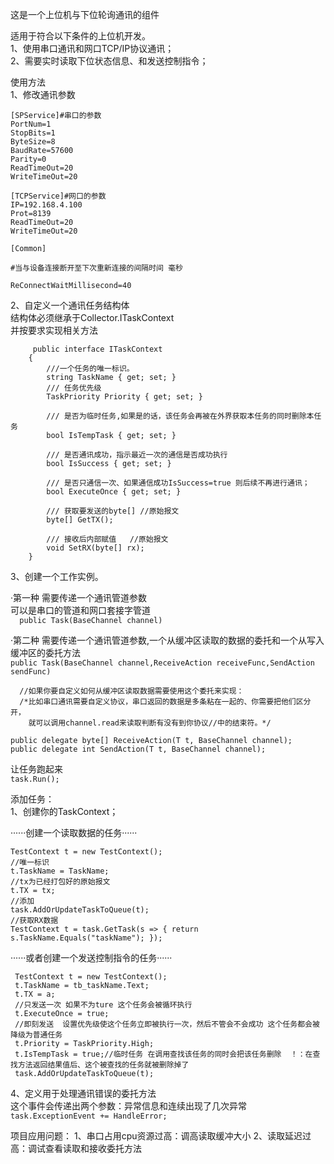 这是一个上位机与下位轮询通讯的组件  

适用于符合以下条件的上位机开发。  
1、使用串口通讯和网口TCP/IP协议通讯；  
2、需要实时读取下位状态信息、和发送控制指令；  


使用方法  
1、修改通讯参数  
   
```      
[SPService]#串口的参数  
PortNum=1  
StopBits=1  
ByteSize=8  
BaudRate=57600  
Parity=0  
ReadTimeOut=20  
WriteTimeOut=20  

[TCPService]#网口的参数  
IP=192.168.4.100  
Prot=8139  
ReadTimeOut=20  
WriteTimeOut=20  

[Common]  
 
#当与设备连接断开至下次重新连接的间隔时间 毫秒  
  
ReConnectWaitMillisecond=40 
``` 

2、自定义一个通讯任务结构体  
  结构体必须继承于Collector.ITaskContext  
  并按要求实现相关方法  
    
```
     public interface ITaskContext  
    {    
        ///一个任务的唯一标识。  
        string TaskName { get; set; }  
        /// 任务优先级  
        TaskPriority Priority { get; set; }  

        /// 是否为临时任务,如果是的话，该任务会再被在外界获取本任务的同时删除本任务  
        bool IsTempTask { get; set; }  

        /// 是否通讯成功，指示最近一次的通信是否成功执行  
        bool IsSuccess { get; set; }  

        /// 是否只通信一次、如果通信成功IsSuccess=true 则后续不再进行通讯；  
        bool ExecuteOnce { get; set; }  

        /// 获取要发送的byte[] //原始报文  
        byte[] GetTX();  
 
        /// 接收后内部赋值   //原始报文  
        void SetRX(byte[] rx);  
    }
```
    
    
3、创建一个工作实例。  
  
  ·第一种 需要传递一个通讯管道参数  
   可以是串口的管道和网口套接字管道  
   ```  public Task(BaseChannel channel)```  
  
  
  
   ·第二种 需要传递一个通讯管道参数,一个从缓冲区读取的数据的委托和一个从写入缓冲区的委托方法    
  ``` public Task(BaseChannel channel,ReceiveAction receiveFunc,SendAction sendFunc)  ```  
  
      //如果你要自定义如何从缓冲区读取数据需要使用这个委托来实现：  
      /*比如串口通讯需要自定义协议，串口返回的数据是多条粘在一起的、你需要把他们区分开，  
        就可以调用channel.read来读取判断有没有到你协议//中的结束符。*/    
   ```public delegate byte[] ReceiveAction(T t, BaseChannel channel);  ```    
   ```public delegate int SendAction(T t, BaseChannel channel);   ```    

      
    
  让任务跑起来     
  ``` task.Run();  ```  
 
 
添加任务：  
1、创建你的TaskContext；  
    
  ······创建一个读取数据的任务······    
  ```
  TestContext t = new TestContext();    
  //唯一标识    
  t.TaskName = TaskName;  
  //tx为已经打包好的原始报文    
  t.TX = tx;  
  //添加  
  task.AddOrUpdateTaskToQueue(t);    
  //获取RX数据   
  TestContext t = task.GetTask(s => { return s.TaskName.Equals("taskName"); });    
  ```
 
   ······或者创建一个发送控制指令的任务······ 
   ```
    TestContext t = new TestContext();  
    t.TaskName = tb_taskName.Text;  
    t.TX = a;  
    //只发送一次 如果不为ture 这个任务会被循环执行  
    t.ExecuteOnce = true;  
    //即刻发送  设置优先级使这个任务立即被执行一次，然后不管会不会成功 这个任务都会被降级为普通任务  
    t.Priority = TaskPriority.High;  
    t.IsTempTask = true;//临时任务 在调用查找该任务的同时会把该任务删除  ！：在查找方法返回结果值后、这个被查找的任务就被删除掉了  
    task.AddOrUpdateTaskToQueue(t);  
```
    
    
    
4、定义用于处理通讯错误的委托方法   
这个事件会传递出两个参数：异常信息和连续出现了几次异常 
``` task.ExceptionEvent += HandleError;  ```









项目应用问题：
1、串口占用cpu资源过高：调高读取缓冲大小
2、读取延迟过高：调试查看读取和接收委托方法





  
  
  
  




  
  
  
  


